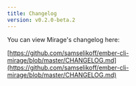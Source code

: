 ```yaml
---
title: Changelog
version: v0.2.0-beta.2
---
```


You can view Mirage's changelog here:

[https://github.com/samselikoff/ember-cli-mirage/blob/master/CHANGELOG.md](https://github.com/samselikoff/ember-cli-mirage/blob/master/CHANGELOG.md)
